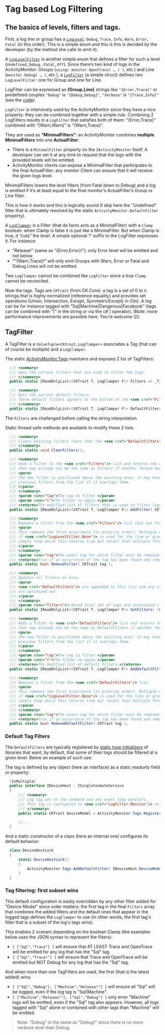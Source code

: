 # Tag based Log Filtering

## The basics of levels, filters and tags.

First, a log line or group has a [`LogLevel`](../LogLevel.cs): `Debug`, `Trace`, `Info`, `Warn`, `Error`, `Fatal` (in this order).
This is a simple enum and this is this is decided by the developer (by the method she calls to emit it).

A [`LogLevelFilter`](../LogLevelFilter.cs) is another simple enum that defines a filter for such a level (`Undefined`, `Debug`…`Fatal`, `Off`).
Since there’s two kind of logs in the ActivityMonitor: Groups (`using( monitor.OpenTrace( … ) )`, etc.) and Line (`monitor.Debug( … )`, etc.),
a [`LogFilter`](../LogFilter.cs) (a simple struct) defines two `LogLevelFilter`: one for Group and one for Line.

LogFilter can be expressed as **{Group,Line}** strings like `"{Error,Trace}"` or predefined couples `"Debug"` is `"{Debug,Debug}"`,
`"Verbose"` is `"{Trace,Info}"` (see the [code](../LogFilter.cs)).

`LogFilter` is intensively used by the ActivityMonitor since they have a nice property: they can be combined together with
a simple rule. Combining 2 LogFilters results in a `LogFilter` that satisfies both of them: “{Error,Trace}” combined
with “{Warn,Warn}” is “{Warn,Trace}”.

They are used as **“MinimalFilters”**: an ActivityMonitor combines **multiple MinimalFilters** into one **ActualFilter**:
-	There is a `MinimalFilter` property on the `IActivityMonitor` itself. 
    A developer can set it at any time to request that the logs with the provided levels will be emitted.
-	ActivityMonitor clients can expose a MinimalFilter that participates to the final ActualFilter: any monitor 
    Client can ensure that it will receive the given logs level.

MinimalFilters lowers the level filters (from Fatal down to Debug) and a log is emitted if it’s at least equal to
the final monitor’s ActualFilter’s Group or Line filter.

This is how it works and this is logically sound (I skip here the “Undefined” filter that is ultimately resolved
by the static `ActivityMonitor.DefaultFilter` property).

A [`LogClamper`](../LogClamper.cs) is a Filter (that de facto acts as a MinimalFilter) with a `Clamp` boolean: when
Clamp is false it is just like a MinimaFilter. But when Clamp is true, it “cuts” the level.
A simple optional ‘!’ suffix to the LogFilter expresses it. For instance: 
-	“Release!” (same as “{Error,Error}!”): only Error level will be emitted and not below.
-	““{Warn,Trace}!” will only emit Groups with Warn, Error or Fatal and Debug Lines will not be emitted.

Two `LogClamper` cannot be combined like `LogFilter` since a true `Clamp` cannot be reconciled.

Now the tags. Tags are `CKTrait` (from CK.Core): a tag is a set of 0 to n strings that is highly normalized (reference equality)
and provides set operations (Union, Intersection, Except, SymmetricExcept) in O(n).
A log can be for instance tagged with “Sql|Machine|Dangerous|Facebook” (tags can be combined with “|” in the string
or via the c# | operator). (Note: more performance improvements are possible here. You’re welcome 😉)

## TagFilter

A TagFilter is a `ValueTuple<CKtrait,LogClamper>` associates a Tag (that can of course be multiple) and a `LogClamper`.

The static [ActivityMonitor.Tags](ActivityMonitor.Tags.cs) maintains and exposes 2 list of TagFilters:

```csharp
  /// <summary>
  /// Gets the current filters that are used to filter the logs.
  /// </summary>
  public static IReadOnlyList<(CKTrait T, LogClamper F)> Filters => _finalFilters;

  /// <summary>
  /// Gets the current default filters.
  /// These default filters appears at the bottom of the <see cref="Filters"/> (possibly optimized).
  /// </summary>
  public static IReadOnlyList<(CKTrait T, LogClamper F)> DefaultFilters => _defaultFilters;
```
The `Filters` are challenged before calling the string interpolation.

Static thread-safe methods are available to modify these 2 lists: 

```csharp
  /// <summary>
  /// Clears existing filters (note that the <see cref="DefaultFilters"/> are kept).
  /// </summary>
  public static void ClearFilters();

  /// <summary>
  /// Adds a filter to the <see cref="Filters"/> list and returns the result
  /// that may already not be the same as Filters if another thread modified it.
  /// <para>
  /// The new filter is positioned above the existing ones: it may have removed one or more
  /// previous filters from the list if it overlaps them.
  /// </para>
  /// </summary>
  /// <param name="tag">The tag to filter.</param>
  /// <param name="c">The filter to apply.</param>
  /// <returns>The modified list of filters that is used to filter logs.</returns>
  public static IReadOnlyList<(CKTrait T, LogClamper F)> AddFilter( CKTrait tag, LogClamper c );

  /// <summary>
  /// Removes a filter from the <see cref="Filters"/> list (but not from the <see cref="DefaultFilters"/> one).
  /// <para>
  /// This removes the first occurrence (in priority order). Multiple occurrences may exist
  /// if <see cref="LogLevelFilter.None"/> is used for the line or group filters. To remove all occurrences
  /// simply loop while this returns true but recall that multiple threads can update this list concurrently.
  /// </para>
  /// </summary>
  /// <param name="tag">The exact tag for which filter must be removed.</param>
  /// <returns>True if an occurrence of the tag has been found and removed, false otherwise.</returns>
  public static bool RemoveFilter( CKTrait tag );

  /// <summary>
  /// Updates all filters at once.
  /// <para>
  /// <see cref="DefaultFilters"/> are appended to this list and any useless filters
  /// are optimized out.
  /// </para>
  /// </summary>
  /// <param name="filters">Ordered final set of tags and associated clamper including the <see cref="DefaultFilters"/>.</param>
  public static IReadOnlyList<(CKTrait T, LogClamper F)> SetFilters( (CKTrait, LogClamper)[] filters );

  /// <summary>
  /// Adds a filter to <see cref="DefaultFilters"/> list and returns the result
  /// that may already not be the same as DefaultFilters if another thread modified it.
  /// <para>
  /// The new filter is positioned above the existing ones: it may have removed one or more
  /// previous filters from the list if it overlaps them.
  /// </para>
  /// </summary>
  /// <param name="tag">The tag to filter.</param>
  /// <param name="c">The filter to apply.</param>
  /// <returns>The modified list of default filters.</returns>
  public static IReadOnlyList<(CKTrait T, LogClamper F)> AddDefaultFilter( CKTrait tag, LogClamper c );

  /// <summary>
  /// Removes a filter from the <see cref="DefaultFilters"/> list.
  /// <para>
  /// This removes the first occurrence (in priority order). Multiple occurrences may exist
  /// if <see cref="LogLevelFilter.None"/> is used for the line or group filters. To remove all occurrences
  /// simply loop while this returns true but recall that multiple threads can update this list concurrently.
  /// </para>
  /// </summary>
  /// <param name="tag">The exact tag for which filter must be removed.</param>
  /// <returns>True if an occurrence of the tag has been found and removed, false otherwise.</returns>
  public static bool RemoveDefaultFilter( CKTrait tag );
```
### Default Tag Filters
The `DefaultFilters` are typically registered by [static type initializers](https://docs.microsoft.com/en-us/dotnet/csharp/programming-guide/classes-and-structs/static-constructors)
of libraries that want, by default, that some of their logs should be filtered at a given level. Below an example
of such use:

The tag is defined by any object (here an interface) as a static readonly field or property:
```csharp
  [IsMultiple]
  public interface IDeviceHost : ISingletonAutoService
  {
      /// <summary>
      /// Log tag set on the command and any event loop monitors.
      /// This tag is configured to <see cref="LogFilter.Monitor"/> only in <see cref="ActivityMonitor.Tags.DefaultFilters"/>.
      /// </summary>
      public static CKTrait DeviceModel = ActivityMonitor.Tags.Register( "Device-Model" );

      //...
  }
``` 
And a static constructor of a class (here an internal one) configures its default behavior:
```csharp
  class DeviceHostLock
  {
      static DeviceHostLock()
      {
          ActivityMonitor.Tags.AddDefaultFilter( IDeviceHost.DeviceModel, new LogClamper( LogFilter.Monitor, true ) );
      }
  }
``` 

### Tag filtering: first subset wins

This default configuration is easily overridden by any other filter added for "Device-Model" since order matters: the
first tag in the final `Filters` array that combines the added filters and the default ones that appear in the logged
tags defines the `LogClamper` to use (in other words, the first tag's filter that is a subset of the log's tags wins).

This enables 2 scenarii depending on the boolean Clamp (the examples below uses the JSON syntax to represent the filters):
-	`[ ["Sql","Trace"] ]` will ensure that AT LEAST Trace and OpenTrace will be emitted for any log that has the "Sql" tag.
-	`[ ["Sql","Trace!"] ]` will ensure that Trace and OpenTrace will be emitted but NOT Debug for any log that has the "Sql" tag.

And when more than one TagFilters are used, the first (that is the latest added) wins:
-	`[ ["Sql","Debug"], ["Machine","Release!"] ]` will ensure all "Sql" will be logged, even if the log tag is "Sql|Machine".
-	`[ ["Machine","Release!"], ["Sql","Debug"] ]` only error "Machine" logs will be emitted, even if the "Sql" tag also 
appears. However, all logs tagged with "Sql" alone or combined with other tags than "Machine" will be emitted.

> Note: "Debug" is the same as "Debug!" since there is no more verbose level than Debug.




